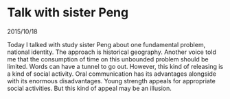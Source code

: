 # Talk with sister Peng
2015/10/18

Today I talked with study sister Peng about one fundamental problem, national identity. The approach is historical geography. Another voice told me that the consumption of time on this unbounded problem should be limited. Words can have a tunnel to go out. However, this kind of releasing is a kind of social activity. Oral communication has its advantages alongside with its enormous disadvantages. Young strength appeals for appropriate social activities. But this kind of appeal may be an illusion.  